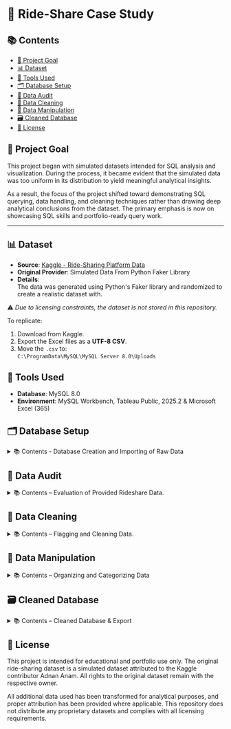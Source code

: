 # 🚗 Ride-Share Case Study

## 📚 Contents

- [📌 Project Goal](#-project-goal)
- [📊 Dataset](#-dataset)
- [🧰 Tools Used](#-tools-used)
- [🗂️ Database Setup](#-database-setup)
- [🧪 Data Audit](#-data-audit)
- [🧹 Data Cleaning](#-data-cleaning)
- [🔄 Data Manipulation](#-data-manipulation)
- [🗃️ Cleaned Database](#️-cleaned-database)
- [📄 License](#-license)

## 📌 Project Goal  
This project began with simulated datasets intended for SQL analysis and visualization. During the process, it became evident that the simulated data was too uniform in its distribution to yield meaningful analytical insights.

As a result, the focus of the project shifted toward demonstrating SQL querying, data handling, and cleaning techniques rather than drawing deep analytical conclusions from the dataset. The primary emphasis is now on showcasing SQL skills and portfolio-ready query work.

---

## 📊 Dataset
  
- **Source**: [Kaggle - Ride-Sharing Platform Data](https://www.kaggle.com/datasets/adnananam/ride-sharing-platform-data)  
- **Original Provider**: Simulated Data From Python Faker Library
- **Details**:  
  The data was generated using Python's Faker library and randomized to create a realistic dataset with.

⚠️ *Due to licensing constraints, the dataset is not stored in this repository.*

To replicate:
1. Download from Kaggle.
2. Export the Excel files as a **UTF-8 CSV**.
3. Move the `.csv` to:  
   `C:\ProgramData\MySQL\MySQL Server 8.0\Uploads`

## 🧰 Tools Used

- **Database**: MySQL 8.0
- **Environment**: MySQL Workbench, Tableau Public, 2025.2 & Microsoft Excel (365)

## 🗂️ Database Setup
<details>
<summary>📚 Contents - Database Creation and Importing of Raw Data</summary>

### 1️⃣ Create the Database
```sql
CREATE DATABASE ride_share_case_study;
```

### 2️⃣ Create tables and Import Data
```sql
CREATE TABLE rides (
	ride_id INT,
    user_id INT,
    start_location VARCHAR(40),
    end_location VARCHAR(40),
    ride_start_time DATETIME,
    ride_end_time DATETIME,
    distance_km DECIMAL(10,2),
    fare_amount DECIMAL(10,2),
    driver_id INT
);

LOAD DATA INFILE 'C:/ProgramData/MySQL/MySQL Server 8.0/Uploads/rides.csv'
INTO TABLE rides
FIELDS TERMINATED BY ',' ENCLOSED BY '"'
LINES TERMINATED BY '\n'
IGNORE 1 ROWS
(
  ride_id, user_id, start_location, end_location,
  @ride_start_time, @ride_end_time, distance_km, fare_amount, driver_id
)
SET
  ride_start_time = STR_TO_DATE(@ride_start_time, '%m/%d/%Y %H:%i'),
  ride_end_time   = STR_TO_DATE(@ride_end_time, '%m/%d/%Y %H:%i');

CREATE TABLE users (
    user_id INT,
    registration_date DATETIME,
    age INT,
    gender VARCHAR(10),
    location VARCHAR(40)
);

LOAD DATA INFILE 'C:/ProgramData/MySQL/MySQL Server 8.0/Uploads/users.csv'
INTO TABLE users
FIELDS TERMINATED BY ',' ENCLOSED BY '"'
LINES TERMINATED BY '\n'
IGNORE 1 ROWS(
  user_id, @registration_date, age, gender,
  location
)
SET
  registration_date = STR_TO_DATE(@registration_date, '%m/%d/%Y %H:%i');

CREATE TABLE vehicles (
    vehicle_id INT,
    make VARCHAR(50),
    model VARCHAR(20),
    year YEAR,
    capacity INT
);

LOAD DATA INFILE 'C:/ProgramData/MySQL/MySQL Server 8.0/Uploads/vehicles.csv'
INTO TABLE vehicles
FIELDS TERMINATED BY ',' ENCLOSED BY '"'
LINES TERMINATED BY '\n'
IGNORE 1 ROWS(
  vehicle_id, make, model, year,
  capacity
);

CREATE TABLE drivers (
    driver_id INT,
    vehicle_id INT,
    rating DECIMAL(5,2),
    total_rides INT,
    available VARCHAR(10)
);

LOAD DATA INFILE 'C:/ProgramData/MySQL/MySQL Server 8.0/Uploads/drivers.csv'
INTO TABLE drivers
FIELDS TERMINATED BY ',' ENCLOSED BY '"'
LINES TERMINATED BY '\n'
IGNORE 1 ROWS(
  driver_id, vehicle_id, rating, total_rides,
  available
);

CREATE TABLE ratings (
    rating_id INT,
    ride_id INT,
    user_id INT,
    rating_value INT,
    comments TEXT,
    rating_date DATETIME
);

LOAD DATA INFILE 'C:/ProgramData/MySQL/MySQL Server 8.0/Uploads/ratings.csv'
INTO TABLE ratings
FIELDS TERMINATED BY ',' ENCLOSED BY '"'
LINES TERMINATED BY '\n'
IGNORE 1 ROWS(
  rating_id, ride_id, user_id, rating_value,
  comments, @rating_date
)
SET
  rating_date = STR_TO_DATE(@rating_date, '%m/%d/%Y %H:%i');
```

**Note** Contact information and personal names have been removed from the datasets to support data anonymization best practices. User IDs and driver IDs are retained to enable meaningful analysis without compromising privacy.
</details>

## 🧪 Data Audit
<details>
<summary>📚 Contents – Evaluation of Provided Rideshare Data.</summary>

- [📊 High-Level Overview](#-high-level-overviews)
- [🔁 Detect Duplicates](#-detect-duplicates)
- [⚠️ NULL Value Checks](#️-null-value-checks)
- [🔍 Data Plausibility Checks](#-data-plausibility-checks)
- [🕵️ Evaluate Hidden Flaws](#️-evaluate-hidden-flaws)
- [💤 Inactive Data](#-inactive-data)


### 📊 High-Level Overviews
<details>
<summary>📚 Contents – Baseline Data identifications</summary>

- [🛣️ HO-Rides](#️-ho-rides)
- [🧑 HO-Users](#-ho-users)
- [🚙 HO-Vehicles](#-ho-vehicles)
- [🚖 HO-Drivers](#-ho-drivers)
- [🌟 HO-Ratings](#-ho-ratings)

#### 🛣️ HO-Rides
<details>
<summary>Code</summary>

```sql
SELECT
	COUNT(*) AS total_rides,
    COUNT(DISTINCT start_location) AS unique_starts,
    COUNT(DISTINCT end_location) AS unique_ends,
	MIN(ride_start_time) AS start_date,
    MAX(ride_end_time) AS end_date,
    COUNT(DISTINCT user_id) AS unique_customers,
    COUNT(DISTINCT driver_id) AS unique_drivers,
    SUM(distance_km) AS total_distance,
    SUM(fare_amount) AS total_fare_collected
FROM ride_share_case_study.rides;
```
</details>

|total_rides|unique_starts      |unique_ends        |start_date         |end_date           |unique_customers|unique_drivers|total_distance|total_fare_collected|
|-----------|-------------------|-------------------|-------------------|-------------------|----------------|--------------|--------------|--------------------|
|50000      |25069              |25025              |2024-01-01 00:05:00|2024-10-04 11:44:00|9927            |300           |1276762.04    |2871581.19          |


#### 🧑 HO-Users
<details>
<summary>Code</summary>

```sql
SELECT
	COUNT(DISTINCT user_id) AS total_customers,
    MIN(registration_date) AS earliest_registration,
    MAX(registration_date) AS latest_registration,
    MIN(age) AS youngest_user,
    MAX(age) AS oldest_user,
    COUNT(DISTINCT location) AS unique_locations
FROM ride_share_case_study.users;
```
</details>

|total_customers|earliest_registration|latest_registration|youngest_user|oldest_user|unique_locations|
|---------------|---------------------|-------------------|-------------|-----------|----------------|
|10000          |2020-01-01 01:21:00  |2024-10-04 03:11:00|18           |65         |7787            |

#### 🚙 HO-Vehicles
<details>
<summary>Code</summary>

```sql
SELECT
	COUNT(DISTINCT vehicle_id) AS total_vehicles,
    COUNT(DISTINCT make) AS unique_makes,
    COUNT(DISTINCT model) AS unique_models,
    MIN(year) AS earliest_year,
    MAX(year) AS latest_year,
    MIN(capacity) AS min_capacity,
    MAX(capacity) AS max_capacity
FROM ride_share_case_study.vehicles;
```
</details>

|total_vehicles|unique_makes       |unique_models      |earliest_year|latest_year|min_capacity|max_capacity|
|--------------|-------------------|-------------------|-------------|-----------|------------|------------|
|300           |298                |254                |2000         |2023       |2           |7           |

#### 🚖 HO-Drivers
<details>
<summary>Code</summary>

```sql
SELECT
	COUNT(DISTINCT driver_id) AS total_drivers,
    COUNT(DISTINCT vehicle_id) AS unique_vehicles,
    MIN(rating) AS min_rating,
    MAX(rating) AS max_rating,
    SUM(total_rides) AS total_rides,
    COUNT(CASE WHEN available LIKE '%TRUE%' THEN 1 END) AS total_available,
    COUNT(CASE WHEN available LIKE '%FALSE%' THEN 1 END) AS total_unavailable
FROM ride_share_case_study.drivers;
```
</details>

**Note** It was discovered that the TRUE and FALSE values for availability contain underlying issues that need to be addressed and corrected.

|total_drivers|unique_vehicles    |min_rating         |max_rating|total_rides|total_available|total_unavailable|
|-------------|-------------------|-------------------|----------|-----------|---------------|-----------------|
|300          |189                |1.01               |5.00      |30237      |145            |155              |

#### 🌟 HO-Ratings
<details>
<summary>Code</summary>

```sql
SELECT 
	COUNT(DISTINCT rating_id) AS total_ratings,
    COUNT(DISTINCT user_id) AS unique_customers,
    MIN(rating_value) AS min_rating,
    MAX(rating_value) AS max_rating,
    COUNT(DISTINCT comments) AS unique_comments,
    MIN(rating_date) AS earliest_rating,
    MAX(rating_date) AS latest_rating
FROM ride_share_case_study.ratings;
```
</details>

|total_ratings|unique_customers   |min_rating         |max_rating|unique_comments|earliest_rating    |latest_rating      |
|-------------|-------------------|-------------------|----------|---------------|-------------------|-------------------|
|50000        |9920               |1                  |5         |24898          |2024-01-01 00:10:00|2024-10-04 11:08:00|
</details>

### 🔁 Detect Duplicates
<details>
<summary>📚 Contents – Data Duplicate Detection</summsary>

- [🛣️ DU-Rides](#️-du-rides)
- [🧑 DU-Users](#-du-users)
- [🚙 DU-Vehicles](#-du-vehicles)
- [🚖 DU-Drivers](#-du-drivers)
- [🌟 DU-Ratings](#-du-ratings)

**Note** This step may not be essential for simulated data, but it's valuable for practice and may still help uncover hidden issues.

#### 🛣️ DU-Rides
```sql
SELECT 
    user_id,
    start_location,
    end_location,
    ride_start_time,
    ride_end_time,
    distance_km,
    fare_amount,
    driver_id,
    COUNT(*) AS duplicate_count
FROM ride_share_case_study.rides
GROUP BY 
    user_id,
    start_location,
    end_location,
    ride_start_time,
    ride_end_time,
    distance_km,
    fare_amount,
    driver_id
HAVING 
    COUNT(*) > 1;
```

#### 🧑 DU-Users
```sql
SELECT 
	registration_date,
    age,
    gender,
    location,
    COUNT(*) AS duplicate_count
FROM ride_share_case_study.users
GROUP BY
	registration_date,
    age,
    gender,
    location
HAVING 
	COUNT(*) > 1;
```

#### 🚙 DU-Vehicles
```sql
SELECT
	make,
    model,
    year,
    capacity,
    COUNT(*) AS duplicate_count
FROM ride_share_case_study.vehicles
GROUP BY
	make,
    model,
    year,
    capacity
HAVING 
	COUNT(*) > 1;
```

#### 🚖 DU-Drivers
```sql
SELECT
	vehicle_id,
    rating,
    total_rides,
    available,
    COUNT(*) AS duplicate_count
FROM ride_share_case_study.drivers
GROUP BY
	vehicle_id,
    rating,
    total_rides,
    available
HAVING
	COUNT(*) > 1;
```

#### 🌟 DU-Ratings
```sql
SELECT
	ride_id,
    user_id,
    rating_value,
    comments,
    rating_date,
    COUNT(*) AS duplicate_count
FROM ride_share_case_study.ratings
GROUP BY 
	ride_id,
    user_id,
    rating_value,
    comments,
    rating_date
HAVING
	COUNT(*) > 1;
```
**Note** No duplicates were detected after running the code.
</details>

### ⚠️ NULL Value Checks
<details>
<summary>📚 Contents – Null Value Detection</summsary>

- [🛣️ NV-Rides](#️-nv-ride)
- [🧑 NV-Users](#-nv-users)
- [🚙 NV-Vehicles](#-nv-vehicles)
- [🚖 NV-Drivers](#-nv-drivers)
- [🌟 NV-Ratings](#-nv-ratings)

**Note** This step is included for practice, though it may not be strictly necessary.

#### 🛣️ NV-Ride
```sql
SELECT
  COUNT(*) AS total_rows,
  COUNT(*) - COUNT(ride_id) AS ride_id_nulls,
  COUNT(*) - COUNT(user_id) AS user_id_nulls,
  COUNT(*) - COUNT(start_location) AS start_location_nulls,
  COUNT(*) - COUNT(end_location) AS end_location_nulls,
  COUNT(*) - COUNT(ride_start_time) AS ride_start_time_nulls,
  COUNT(*) - COUNT(ride_end_time) AS ride_end_time_nulls,
  COUNT(*) - COUNT(distance_km) AS distance_km_nulls,
  COUNT(*) - COUNT(fare_amount) AS fare_amount_nulls,
  COUNT(*) - COUNT(driver_id) AS driver_id_nulls
FROM
  ride_share_case_study.rides;
```

#### 🧑 NV-Users
```sql
SELECT
	COUNT(*) AS total_rows,
    COUNT(*) - COUNT(user_id) AS user_id_nulls,
    COUNT(*) - COUNT(registration_date) AS registration_date_nulls,
    COUNT(*) - COUNT(age) AS age_nulls,
    COUNT(*) - COUNT(gender) AS gender_nulls,
    COUNT(*) - COUNT(location) AS location_nulls
FROM 
	ride_share_case_study.users;
```

#### 🚙 NV-Vehicles
```sql
SELECT
	COUNT(*) AS total_rows,
    COUNT(*) - COUNT(make) AS make_nulls,
    COUNT(*) - COUNT(model) AS model_nulls,
    COUNT(*) - COUNT(year) AS year_nulls,
    COUNT(*) - COUNT(capacity) AS capacity_nulls
FROM
	ride_share_case_study.vehicles;
```

#### 🚖 NV-Drivers
```sql
SELECT
	COUNT(*) AS total_rows,
    COUNT(*) - COUNT(driver_id) AS driver_id_nulls,
    COUNT(*) - COUNT(vehicle_id) AS vehicles_id_nulls,
    COUNT(*) - COUNT(rating) AS rating_nulls,
    COUNT(*) - COUNT(total_rides) AS total_rides_nulls,
    COUNT(*) - COUNT(available) AS available_nulls
FROM 
	ride_share_case_study.drivers;
```

#### 🌟 NV-Ratings
```sql
SELECT
	COUNT(*) AS total_rows,
    COUNT(*) - COUNT(rating_id) AS rating_id_nulls,
    COUNT(*) - COUNT(ride_id) AS ride_id_nulls,
    COUNT(*) - COUNT(user_id) AS user_id_nulls,
    COUNT(*) - COUNT(rating_value) AS rating_value_nulls,
    COUNT(*) - COUNT(comments) AS comments_nulls,
    COUNT(*) - COUNT(rating_date) AS rating_date_nulls
FROM 
	ride_share_case_study.ratings;
```
**Note** There are no existing NULLS in the datasets

</details>

### 🔍 Data Plausibility Checks
<details>
<summary>📚 Contents – Ensuring Simulated Data is Logical and Consistent</summary>

- [🚕 Rides Date Check](#-rides-date-check)
- [🛺 Rides Negative or Zero Value Checks](#-rides-negative-or-zero-value-checks)
- [❗ Identify Temporal Data Errors](#-identify-temporal-data-errors)
- [👥 Identify Rides that Occurred before Rider Registration Dates](#-identify-rides-that-occurred-before-rider-registration-dates)

**Note** Due to the inherent limitations of simulated data, these checks are necessary to identify potential issues.

#### 🚕 Rides Date Check
```sql
SELECT * 
FROM ride_share_case_study.rides
WHERE ride_end_time < ride_start_time;
```
**Note** This check is to ensure there are no rides that have end times that happened before start times

#### 🛺 Rides Negative or Zero Value Checks
```sql
SELECT * 
FROM ride_share_case_study.rides
WHERE distance_km <= 0 OR fare_amount < 0;
```
**Note** This step is necessary to ensure there are no illogical values.

#### ❗ Identify Temporal Data Errors
```sql
-- For Drivers in Rides
SELECT 
    r1.driver_id,
    r1.ride_id AS ride_1,
    r2.ride_id AS ride_2,
    r1.ride_start_time AS start_1,
    r1.ride_end_time AS end_1,
    r2.ride_start_time AS start_2,
    r2.ride_end_time AS end_2
FROM 
    ride_share_case_study.rides r1
JOIN 
    ride_share_case_study.rides r2 
    ON r1.driver_id = r2.driver_id 
    AND r1.ride_id < r2.ride_id  -- avoid self join and duplicate pairs
    AND r1.ride_end_time > r2.ride_start_time 
    AND r1.ride_start_time < r2.ride_end_time;
    
-- For Users in Rides
SELECT 
    r1.user_id,
    r1.ride_id AS ride_1,
    r2.ride_id AS ride_2,
    r1.ride_start_time AS start_1,
    r1.ride_end_time AS end_1,
    r2.ride_start_time AS start_2,
    r2.ride_end_time AS end_2
FROM 
    ride_share_case_study.rides r1
JOIN 
    ride_share_case_study.rides r2 
    ON r1.user_id = r2.user_id 
    AND r1.ride_id < r2.ride_id  -- avoid self join and duplicate pairs
    AND r1.ride_end_time > r2.ride_start_time 
    AND r1.ride_start_time < r2.ride_end_time;
```
**Insight** This step revealed overlaps in data recorded for both drivers and users. While overlapping ride times are plausible for drivers—possibly indicating shared rides—they should not occur for users. These instances will be flagged during data cleaning and may be removed if they are found to cause errors.

#### 👥 Identify Rides that Occurred before Rider Registration Dates
```sql
SELECT 
	r.ride_id,
    r.user_id,
    r.ride_start_time,
    u.registration_date
FROM 
	ride_share_case_study.rides r
JOIN 
	ride_share_case_study.users u
	ON 
		r.user_id = u.user_id
WHERE r.ride_start_time < u.registration_date;
```
**Insight** This step revealed multiple rides occurring before the user’s registration date. While this is likely a simulation error, it could also suggest that customers were able to use the service prior to completing full registration. These cases may require further investigation and should be flagged for potential removal or correction.

</details>

### 🕵️ Evaluate Hidden Flaws
<details>
<summary>📚 Contents – Detection of Null Values</summsary>

- [🛣️ Hidden Characters for Rides](#️-hidden-characters-for-rides)
- [🧑 Hidden Characters for Users](#-hidden-characters-for-users)
- [🚙 Hidden Characters for Vehicles](#-hidden-characters-for-vehicles)
- [🚖 Hidden Characters for drivers](#-hidden-characters-for-drivers)
- [🌟 Hidden Characters for Ratings](#-hidden-characters-for-ratings)

**Note** Simulated data may still contain subtle errors that require thorough analysis.

#### 🛣️ Hidden Characters for Rides
```sql
SELECT
	COUNT(*) AS total_rows,
  SUM(start_location LIKE '%\r%') AS start_carriage_return_count,
  SUM(start_location LIKE '%\n%') AS start_line_feed_count,
  SUM(start_location LIKE '%\t%') AS start_tab_count,
  SUM(start_location LIKE '%\f%') AS start_form_feed_count,
  SUM(start_location LIKE '%\v%') AS start_vertical_tab_count,
  SUM(start_location LIKE '% %') AS start_non_breaking_space_count,
  SUM(end_location LIKE '%\r%') AS end_carriage_return_count,
  SUM(end_location LIKE '%\n%') AS end_line_feed_count,
  SUM(end_location LIKE '%\t%') AS end_tab_count,
  SUM(end_location LIKE '%\f%') AS end_form_feed_count,
  SUM(end_location LIKE '%\v%') AS end_vertical_tab_count,
  SUM(end_location LIKE '% %') AS end_non_breaking_space_count
FROM ride_share_case_study.rides;
```

#### 🧑 Hidden Characters for Users
```sql
SELECT
	COUNT(*) AS total_rows,
  SUM(gender LIKE '%\r%') AS gender_carriage_return_count,
  SUM(gender LIKE '%\n%') AS gender_line_feed_count,
  SUM(gender LIKE '%\t%') AS gender_tab_count,
  SUM(gender LIKE '%\f%') AS gender_form_feed_count,
  SUM(gender LIKE '%\v%') AS gender_vertical_tab_count,
  SUM(gender LIKE '% %') AS gender_non_breaking_space_count,
  SUM(location LIKE '%\r%') AS loc_carriage_return_count,
  SUM(location LIKE '%\n%') AS loc_line_feed_count,
  SUM(location LIKE '%\t%') AS loc_tab_count,
  SUM(location LIKE '%\f%') AS loc_form_feed_count,
  SUM(location LIKE '%\v%') AS loc_vertical_tab_count,
  SUM(location LIKE '% %') AS loc_non_breaking_space_count
FROM ride_share_case_study.users;
```

#### 🚙 Hidden Characters for Vehicles
```sql
SELECT
	COUNT(*) AS total_rows,
  SUM(make LIKE '%\r%') AS make_carriage_return_count,
  SUM(make LIKE '%\n%') AS make_line_feed_count,
  SUM(make LIKE '%\t%') AS make_tab_count,
  SUM(make LIKE '%\f%') AS make_form_feed_count,
  SUM(make LIKE '%\v%') AS make_vertical_tab_count,
  SUM(make LIKE '% %') AS make_non_breaking_space_count,
  SUM(model LIKE '%\r%') AS model_carriage_return_count,
  SUM(model LIKE '%\n%') AS model_line_feed_count,
  SUM(model LIKE '%\t%') AS model_tab_count,
  SUM(model LIKE '%\f%') AS model_form_feed_count,
  SUM(model LIKE '%\v%') AS model_vertical_tab_count,
  SUM(model LIKE '% %') AS model_non_breaking_space_count
FROM ride_share_case_study.vehicles;
```

#### 🚖 Hidden Characters for drivers
```sql
SELECT
  COUNT(*) AS total_rows,
  SUM(available LIKE '%\r%') AS carriage_return_count,
  SUM(available LIKE '%\n%') AS line_feed_count,
  SUM(available LIKE '%\t%') AS tab_count,
  SUM(available LIKE '%\f%') AS form_feed_count,
  SUM(available LIKE '%\v%') AS vertical_tab_count,
  SUM(available LIKE '% %') AS non_breaking_space_count  -- <- NBSP (Alt+0160)
FROM ride_share_case_study.drivers;
```
**Note** These issues were initially identified during the creation of the high-level overview and will need to be removed to resolve the data errors.

#### 🌟 Hidden Characters for Ratings
```sql
SELECT
  COUNT(*) AS total_rows,
  SUM(comments LIKE '%\r%') AS carriage_return_count,
  SUM(comments LIKE '%\n%') AS line_feed_count,
  SUM(comments LIKE '%\t%') AS tab_count,
  SUM(comments LIKE '%\f%') AS form_feed_count,
  SUM(comments LIKE '%\v%') AS vertical_tab_count,
  SUM(comments LIKE '% %') AS non_breaking_space_count
FROM ride_share_case_study.ratings;
```

**Note** Several hidden characters were detected and must be removed to ensure data integrity.
</details>

### 💤 Inactive Data
<details>
<summary>📚 Contents – Detection of Inactive Data</summsary>

- [🧑 Users Not in Rides Table](#-users-not-in-rides-table)
- [🚖 Drivers Not in Rides table](#-drivers-not-in-rides-table)
- [🚙 Vehicles Not in Drivers Table](#-vehicles-not-in-drivers-table)

#### 🧑 Users Not in Rides Table
```sql
SELECT 
	u.user_id,
    u.registration_date,
    u.age,
    u.gender,
    u.location
FROM ride_share_case_study.users u
LEFT JOIN ride_share_case_study.rides r
	ON u.user_id = r.user_id
WHERE r.user_id IS NULL;
```
**Note** Several customers were not found in the rides table. These may need to be flagged as inactive users.


#### 🚖 Drivers Not in Rides table
```sql
SELECT 
	d.driver_id,
    d.vehicle_id,
    d.rating,
    d.total_rides,
    d.available
FROM ride_share_case_study.drivers d
LEFT JOIN ride_share_case_study.rides r
	ON d.driver_id = r.driver_id
WHERE r.driver_id IS NULL;
```
**Note** All drivers were accounted for in the rides table, so no inactive flagging is necessary.

#### 🚙 Vehicles Not in Drivers Table
```sql
SELECT 
	v.vehicle_id,
    v.make,
    v.model,
    v.year,
    v.capacity
FROM ride_share_case_study.vehicles v
LEFT JOIN ride_share_case_study.drivers d
	ON v.vehicle_id = d.vehicle_id
WHERE d.vehicle_id IS NULL;
```
**Note** Several vehicles were not associated with any registered driver. These may be flagged as inactive.

</details>

</details>

## 🧹 Data Cleaning
<details>
<summary>📚 Contents – Flagging and Cleaning Data.</summary>

- [💾 Backup Database](#-backup-database)
- [🚩 Flag Shared Rides](#-flag-shared-rides)
- [✂️ Remove Overlapping User Rides](#️-remove-overlapping-user-rides)
- [🧽 Remove Hidden Characters](#-remove-hidden-characters)
- [🔒 Flag Unregistered Rides](#-flag-unregistered-rides)
- [🔇 Remove Comments from Ratings](#-remove-comments-from-ratings)
- [⏸️ Flag Inactive](#️-flag-inactive)

### 💾 Backup Database
```sql
CREATE DATABASE ride_share_case_study_backup;

CREATE TABLE ride_share_case_study_backup.rides
	SELECT *
    FROM ride_share_case_study.rides;
    
CREATE TABLE ride_share_case_study_backup.users
	SELECT *
    FROM ride_share_case_study.users;
    
CREATE TABLE ride_share_case_study_backup.vehicles
	SELECT *
    FROM ride_share_case_study.vehicles;
    
CREATE TABLE ride_share_case_study_backup.drivers
	SELECT *
    FROM ride_share_case_study.drivers;
    
CREATE TABLE ride_share_case_study_backup.ratings
	SELECT *
    FROM ride_share_case_study.ratings;
```

### 🚩 Flag Shared Rides
```sql
-- -- Add the new column
ALTER TABLE ride_share_case_study.rides
ADD COLUMN shared_flag VARCHAR(10);

-- -- Default all to 'Solo' first 
UPDATE ride_share_case_study.rides
SET shared_flag = 'Solo';

-- -- Create indexes to make joins function better
CREATE INDEX idx_driver ON ride_share_case_study.rides(driver_id);
CREATE INDEX idx_times ON ride_share_case_study.rides(ride_start_time, ride_end_time);
CREATE INDEX idx_ride_id ON ride_share_case_study.rides(ride_id);

-- -- Update shared rides first part
UPDATE ride_share_case_study.rides r1
JOIN ride_share_case_study.rides r2
  ON r1.driver_id = r2.driver_id
  AND r1.ride_id < r2.ride_id
  AND r1.ride_end_time > r2.ride_start_time
  AND r1.ride_start_time < r2.ride_end_time
SET r1.shared_flag = 'Shared';

-- -- Update shared rides second part
UPDATE ride_share_case_study.rides r2
JOIN ride_share_case_study.rides r1
  ON r1.driver_id = r2.driver_id
  AND r1.ride_id < r2.ride_id
  AND r1.ride_end_time > r2.ride_start_time
  AND r1.ride_start_time < r2.ride_end_time
SET r2.shared_flag = 'Shared';
```

**Note** Indexing was necessary to prevent timeouts during the join operation. The first segment identifies the initial ride participant in a shared trip, and the second segment marks the matched counterpart.

### ✂️ Remove Overlapping User Rides
```sql
-- Composite Index for users
CREATE INDEX idx_user_time ON ride_share_case_study.rides(user_id, ride_start_time, ride_end_time, ride_id);

-- Delete second half of overlapping user rides
DELETE FROM ride_share_case_study.rides
WHERE ride_id IN (
  SELECT ride_id FROM (
    SELECT DISTINCT r2.ride_id
    FROM ride_share_case_study.rides r1
    JOIN ride_share_case_study.rides r2 
      ON r1.user_id = r2.user_id
      AND r1.ride_id < r2.ride_id
      AND r1.ride_end_time > r2.ride_start_time
      AND r1.ride_start_time < r2.ride_end_time
  ) AS to_delete
);

-- Delete ratings for rides that were removed
DELETE r1
FROM ride_share_case_study.ratings r1
LEFT JOIN ride_share_case_study.rides r2
  ON r1.ride_id = r2.ride_id
WHERE r2.ride_id IS NULL;
```

**Note** The overlap was caused by a simulation error and affects only 78 rows. Removing the second half of the overlapping pairs is unlikely to significantly impact the overall data quality.

### 🧽 Remove Hidden Characters

```sql
UPDATE ride_share_case_study.drivers
SET available = REPLACE(available, CHAR(13), '');
```

**Note** A workable solution to remove form feeds, vertical tabs, and non-breaking spaces could not be found. As a result, only carriage returns in the drivers table were removed. Since joins and searches still function correctly despite the presence of these hidden characters, their removal will be skipped to maintain project progress.

### 🔒 Flag Unregistered Rides
```sql
ALTER TABLE ride_share_case_study.rides
ADD registered_flag VARCHAR(20);
UPDATE ride_share_case_study.rides r
JOIN 
	ride_share_case_study.users u
	ON 
		r.user_id = u.user_id
SET r.registered_flag = 
	CASE 
		WHEN r.ride_start_time < u.registration_date THEN 'Unregistered' 
        ELSE 'Registered' 
	END;
```

**Note** Although likely a simulation anomaly, these rides will be treated as unregistered rides for the purposes of data practice.

### 🔇 Remove Comments from Ratings
```sql
ALTER TABLE ride_share_case_study.ratings
DROP COLUMN comments;
```

**Note** Unfortunately, the comments in the simulated ratings table were found to be nonsensical and lacked analytical value. As a result, the column was removed.

### ⏸️ Flag Inactive
<details>
<summary>📚 Contents – Flagging Inactivity</summsary>

- [🧑 Inactive Users](#-inactive-users)
- [🚙 Inactive Vehicles](#-inactive-vehicles)

#### 🧑 Inactive Users
```sql
ALTER TABLE ride_share_case_study.users
ADD COLUMN inactive_flag VARCHAR(10);
UPDATE ride_share_case_study.users u
LEFT JOIN ride_share_case_study.rides r
	ON u.user_id = r.user_id
SET
	u.inactive_flag = 
		CASE
			WHEN
				r.user_id IS NULL THEN 'Inactive'
				ELSE 'Active'
		END;
```

#### 🚙 Inactive Vehicles
```sql
ALTER TABLE ride_share_case_study.vehicles
ADD COLUMN inactive_flag VARCHAR(10);
UPDATE ride_share_case_study.vehicles v
LEFT JOIN ride_share_case_study.drivers d
	ON v.vehicle_id = d.vehicle_id
SET
	v.inactive_flag = 
		CASE
			WHEN
				d.vehicle_id IS NULL THEN 'Inactive'
				ELSE 'Active'
		END;
```
</details>

</details>

## 🔄 Data Manipulation
<details>
<summary>📚 Contents – Organizing and Categorizing Data</summary>

- [🎂 Age Bucketing Users](#-age-bucketing-users)
- [💰 Recorded Fare](#-recorded-fares)
- [📏 Recorded Distance](#-recorded-distance)
- [📆 Separate Dates and Times](#-separate-dates-and-times)
- [📊 RFM Prep](#-rfm-prep)
- [🧑‍🤝‍🧑 Apply Correct Users and Drivers to Ratings Table](#-apply-correct-users-and-drivers-to-ratings-table)
- [⭐ Recorded Ratings for Drivers](#-recorded-ratings-for-drivers)
- [📋 RFM Tables](#-rfm-tables)

### 🎂 Age Bucketing Users
```sql
ALTER TABLE ride_share_case_study.users ADD age_bucket VARCHAR(10);

UPDATE ride_share_case_study.users
SET age_bucket = CASE
  WHEN age BETWEEN 18 AND 25 THEN '18–25'
  WHEN age BETWEEN 26 AND 35 THEN '26–35'
  WHEN age BETWEEN 36 AND 45 THEN '36–45'
  WHEN age BETWEEN 46 AND 55 THEN '46–55'
  WHEN age BETWEEN 56 AND 65 THEN '56–65'
  ELSE 'Unknown'  -- In case of bad/missing data
END;
```
**Note** Users have been bucketed to enhance data interpretability and support data privacy practices.

### 💰 Recorded Fare
<details>
<summary>📚 Contents – Organizing and Categorizing Data</summary>

- [🚖 Recorded Earnings for Drivers](#-recorded-earnings-for-drivers)
- [🧑 Recorded Spend for Users](#-recorded-spend-for-users)

#### 🚖 Recorded Earnings for Drivers
```sql
ALTER TABLE ride_share_case_study.drivers ADD recorded_earning DECIMAL(10,2);

UPDATE ride_share_case_study.drivers d
JOIN (
  SELECT driver_id, SUM(fare_amount) AS total_earnings
  FROM ride_share_case_study.rides
  GROUP BY driver_id
) r ON d.driver_id = r.driver_id
SET d.recorded_earning = r.total_earnings;
```

#### 🧑 Recorded Spend for Users
```sql
ALTER TABLE ride_share_case_study.users ADD recorded_spend DECIMAL(10,2);

UPDATE ride_share_case_study.users u
JOIN (
  SELECT user_id, SUM(fare_amount) AS total_spend
  FROM ride_share_case_study.rides
  GROUP BY user_id
) r ON u.user_id = r.user_id
SET u.recorded_spend = r.total_spend;
```
</details>

### 📏 Recorded Distance
<details>
<summary>📚 Contents – Organizing and Categorizing Data</summary>

- [🚖 Recorded Distance for Drivers](#-recorded-distance-for-drivers)
- [🧑 Recorded Distance for Users](#-recorded-distance-for-users)

#### 🚖 Recorded Distance for Drivers
```sql
ALTER TABLE ride_share_case_study.drivers ADD recorded_distance DECIMAL(10,2);

UPDATE ride_share_case_study.drivers d
JOIN (
  SELECT driver_id, SUM(distance_km) AS total_distance
  FROM ride_share_case_study.rides
  GROUP BY driver_id
) r ON d.driver_id = r.driver_id
SET d.recorded_distance = r.total_distance;
```

#### 🧑 Recorded Distance for Users
```sql
ALTER TABLE ride_share_case_study.users ADD recorded_distance DECIMAL(10,2);

UPDATE ride_share_case_study.users u
JOIN (
  SELECT user_id, SUM(distance_km) AS total_distance
  FROM ride_share_case_study.rides
  GROUP BY user_id
) r ON u.user_id = r.user_id
SET u.recorded_distance = r.total_distance;
```
</details>

### 📆 Separate Dates and Times
<details>
<summary>📚 Contents – Seperation of DATETIME formatted data into DATA and TIME formatted Data</summsary>

- [🛣️ DT-Rides](#️-dt-rides)
- [🧑 DT-Users](#-dt-users)
- [🌟 DT-Ratings](#-dt-ratings)

#### 🛣️ DT-Rides
```sql
-- -- Create Columns
ALTER TABLE ride_share_case_study.rides
ADD COLUMN start_date DATE,
ADD COLUMN start_time TIME,
ADD COLUMN end_date DATE,
ADD COLUMN end_time TIME;
-- -- Set Columns
UPDATE ride_share_case_study.rides
SET
	start_date = DATE(ride_start_time),
  start_time = TIME(ride_start_time),
  end_date = DATE(ride_end_time),
  end_time = TIME(ride_end_time);
-- -- Remove Older Columns
ALTER TABLE ride_share_case_study.rides
DROP COLUMN ride_start_time,
DROP COLUMN ride_end_time;
-- -- Reorganize columns
ALTER TABLE ride_share_case_study.rides
MODIFY COLUMN start_date DATE AFTER end_location,
MODIFY COLUMN start_time TIME AFTER start_date,
MODIFY COLUMN end_date DATE AFTER start_time,
MODIFY COLUMN end_time TIME AFTER end_date;
```

#### 🧑 DT-Users
```sql
-- -- CREATE Columns
ALTER TABLE ride_share_case_study.users
ADD COLUMN registration_date_only DATE,
ADD COLUMN registration_time TIME;
-- -- SET COLUMN
UPDATE ride_share_case_study.users
SET
	registration_date_only = DATE(registration_date),
	registration_time = TIME(registration_date);
-- -- Remove Older COLUMN
ALTER TABLE ride_share_case_study.users
DROP COLUMN registration_date;
-- -- Rename Column
ALTER TABLE ride_share_case_study.users
CHANGE registration_date_only registration_date DATE;
-- -- Reorganize Columns
ALTER TABLE ride_share_case_study.users
MODIFY COLUMN registration_date DATE AFTER user_id,
MODIFY COLUMN registration_time TIME AFTER registration_date;
```

#### 🌟 DT-Ratings
```sql
-- -- CREATE Columns
ALTER TABLE ride_share_case_study.ratings
ADD COLUMN rating_date_only DATE,
ADD COLUMN rating_time TIME;
-- -- SET COLUMN
UPDATE ride_share_case_study.ratings
SET
	rating_date_only = DATE(rating_date),
	rating_time = TIME(rating_date);
-- -- Remove Older COLUMN
ALTER TABLE ride_share_case_study.ratings
DROP COLUMN rating_date;
-- -- Rename Column
ALTER TABLE ride_share_case_study.ratings
CHANGE rating_date_only rating_date DATE;
```
</details>

### 📊 RFM Prep
<details>
<summary>📚 Contents – Preparation for RFM tables</summsary>

- [🧑 Prep-Users](#-prep-users)
- [🚖 Prep-Drivers](#-prep-drivers)

#### 🧑 Prep-Users
```sql
-- Add the new columns
ALTER TABLE ride_share_case_study.users
ADD COLUMN earliest_ride_date DATE,
ADD COLUMN latest_ride_date DATE,
ADD COLUMN recorded_rides INT;

-- Populate the new columns
UPDATE ride_share_case_study.users u
JOIN (
  SELECT
    user_id,
    MIN(start_date) AS first_ride,
    MAX(start_date) AS last_ride,
    COUNT(*) AS ride_count
  FROM ride_share_case_study.rides
  GROUP BY user_id
) r ON u.user_id = r.user_id
SET 
  u.earliest_ride_date = r.first_ride,
  u.latest_ride_date = r.last_ride,
  u.recorded_rides = r.ride_count;
```

#### 🚖 Prep-Drivers
```sql
-- Add the new columns
ALTER TABLE ride_share_case_study.drivers
ADD COLUMN earliest_ride_date DATE,
ADD COLUMN latest_ride_date DATE,
ADD COLUMN recorded_rides INT;

-- Populate the new columns
UPDATE ride_share_case_study.drivers d
JOIN (
  SELECT
    driver_id,
    MIN(start_date) AS first_ride,
    MAX(start_date) AS last_ride,
    COUNT(*) AS ride_count
  FROM ride_share_case_study.rides
  GROUP BY driver_id
) r ON d.driver_id = r.driver_id
SET 
  d.earliest_ride_date = r.first_ride,
  d.latest_ride_date = r.last_ride,
  d.recorded_rides = r.ride_count;
```

**Note** These preparations have been made to support accurate and efficient RFM modeling by ensuring data consistency, integrity, and proper formatting across user and driver records.

</details>

### 🧑‍🤝‍🧑 Apply Correct Users and Drivers to Ratings Table
```sql
-- Add the new columns
ALTER TABLE ride_share_case_study.ratings
ADD COLUMN driver_id INT;

-- Populate the new column and correct incorrect column
UPDATE ride_share_case_study.ratings r1
JOIN ride_share_case_study.rides r2 ON r1.ride_id = r2.ride_id
SET 
  r1.user_id = r2.user_id, -- Rides table is considered the correct data for sake of Data integrity
  r1.driver_id = r2.driver_id;
  
-- Organize new Column
ALTER TABLE ride_share_case_study.ratings
MODIFY driver_id INT AFTER user_id;
```
**Note** Originally, the ratings table contained user_id values that did not match those in the rides table, likely due to a simulation error. For the sake of project integrity, the rides table will be treated as the source of truth, and its data will be used to correct the inconsistencies.

### ⭐ Recorded Ratings for Drivers
```sql
-- Add the new columns
ALTER TABLE ride_share_case_study.drivers
ADD COLUMN recorded_rating DECIMAL(5,2);

-- Populate the new column
UPDATE ride_share_case_study.drivers d
JOIN (
	SELECT
		driver_id,
		AVG(rating_value) AS average_rating
	FROM ride_share_case_study.ratings
    GROUP BY driver_id
    ) r ON d.driver_id = r.driver_id
SET 
  d.recorded_rating = r.average_rating;
```
**Note** The drivers table includes overall ratings, which may represent aggregate scores. Treating the ratings in the ratings table independently allows for isolated analysis based solely on the recorded data, without influence from pre-existing summaries.

### 📋 RFM Tables
<details>
<summary>📚 Contents – Finalized RFM Tables</summsary>

- [🧑 RFM-Users](#-rfm-users)
- [🚖 RFM-Drivers](#-rfm-drivers)

#### 🧑 RFM-Users
```sql
-- Create New Table
CREATE TABLE ride_share_case_study.rfm_users AS (
	SELECT
		user_id,
        registration_date,
        age_bucket,
        gender,
        location,
        latest_ride_date AS churn_date,
        recorded_distance AS distance,
        DATEDIFF('2024-10-04', latest_ride_date) AS recency, -- Using 2024-10-04 as it is last recorded date in the dataset
        recorded_rides AS frequency,
        recorded_spend AS monetary
	FROM ride_share_case_study.users
    );

-- Add the new columns
ALTER TABLE ride_share_case_study.rfm_users
ADD COLUMN r_score INT,
ADD COLUMN f_score INT,
ADD COLUMN m_score INT,
ADD COLUMN rfm_segment VARCHAR(3),
ADD COLUMN rfm_class VARCHAR(20),
ADD COLUMN estimated_clv INT;

-- Use a CTE to rank users for each metric
WITH scored AS (
  SELECT
    user_id,
    NTILE(5) OVER (ORDER BY recency DESC) AS r_score,
    NTILE(5) OVER (ORDER BY frequency ASC) AS f_score,
    NTILE(5) OVER (ORDER BY monetary ASC) AS m_score
  FROM ride_share_case_study.rfm_users
)
UPDATE ride_share_case_study.rfm_users AS u
JOIN scored AS s USING (user_id)
SET
  u.r_score = s.r_score,
  u.f_score = s.f_score,
  u.m_score = s.m_score;

-- Create RFM segment code
UPDATE ride_share_case_study.rfm_users
SET rfm_segment = CONCAT(r_score, f_score, m_score);

-- Classify RFM segments
UPDATE ride_share_case_study.rfm_users
SET rfm_class = 
  CASE
    WHEN rfm_segment = '555' THEN 'Top Spender'
    WHEN r_score >= 4 AND f_score >= 4 THEN 'Loyal Spender'
    WHEN r_score >= 3 AND f_score <= 2 THEN 'At Risk Spender'
    WHEN r_score <= 2 AND f_score <= 2 THEN 'Churned Spender'
    ELSE 'Other'
  END;

-- Calculate Estimated Customer Lifetime value
UPDATE ride_share_case_study.rfm_users
SET estimated_clv = 
  CASE
    WHEN rfm_class = 'Top Spender' THEN IFNULL(monetary, 0) * 5
    WHEN rfm_class = 'Loyal Spender' THEN IFNULL(monetary, 0) * 4
    WHEN rfm_class = 'At Risk Spender' THEN IFNULL(monetary, 0) * 2
    WHEN rfm_class = 'Churned Spender' THEN IFNULL(monetary, 0) * 1
    ELSE IFNULL(monetary, 0) * 3
  END;
```
|user_id|registration_date|age_bucket|gender|location         |churn_date|distance|recency|frequency|monetary|r_score|f_score|m_score|rfm_segment    |rfm_class      |estimated_clv|
|-------|-----------------|----------|------|-----------------|----------|--------|-------|---------|--------|-------|-------|-------|---------------|---------------|-------------|
|1      |2024-07-29       |18–25     |Other |New Alanside     |2024-08-07|102.88  |58     |3        |190.13  |2      |2      |2      |222            |Churned Spender|190          |
|2      |2021-10-04       |46–55     |Male  |New Virginiabury |2024-07-28|109.55  |68     |5        |233.55  |2      |3      |2      |232            |Other          |701          |
|3      |2022-10-07       |56–65     |Male  |Ethanmouth       |2024-08-28|100.25  |37     |4        |248.32  |3      |2      |3      |323            |At Risk Spender|497          |


#### 🚖 RFM-Drivers
```sql
-- Create New Table
CREATE TABLE ride_share_case_study.rfm_drivers AS (
	SELECT
		driver_id,
        vehicle_id,
        recorded_rating AS rating,
        available,
        latest_ride_date AS churn_date,
        recorded_distance AS distance,
        DATEDIFF('2024-10-04', latest_ride_date) AS recency, -- Using 2024-10-04 as it is last recorded date in the dataset
        recorded_rides AS frequency,
        recorded_earning AS monetary
	FROM ride_share_case_study.drivers
    );

-- Add the new columns
ALTER TABLE ride_share_case_study.rfm_drivers
ADD COLUMN r_score INT,
ADD COLUMN f_score INT,
ADD COLUMN m_score INT,
ADD COLUMN rfm_segment VARCHAR(3),
ADD COLUMN rfm_class VARCHAR(20),
ADD COLUMN estimated_elv INT;

-- Use a CTE to rank drivers for each metric
WITH scored AS (
  SELECT
    driver_id,
    NTILE(5) OVER (ORDER BY recency DESC) AS r_score,
    NTILE(5) OVER (ORDER BY frequency ASC) AS f_score,
    NTILE(5) OVER (ORDER BY monetary ASC) AS m_score
  FROM ride_share_case_study.rfm_drivers
)
UPDATE ride_share_case_study.rfm_drivers AS d
JOIN scored AS s USING (driver_id)
SET
  d.r_score = s.r_score,
  d.f_score = s.f_score,
  d.m_score = s.m_score;

-- Create RFM segment code
UPDATE ride_share_case_study.rfm_drivers
SET rfm_segment = CONCAT(r_score, f_score, m_score);

-- Classify RFM segments
UPDATE ride_share_case_study.rfm_drivers
SET rfm_class = 
  CASE
    WHEN rfm_segment = '555' THEN 'Top Earner'
    WHEN r_score >= 4 AND f_score >= 4 THEN 'Loyal Earner'
    WHEN r_score >= 3 AND f_score <= 2 THEN 'At Risk Earner'
    WHEN r_score <= 2 AND f_score <= 2 THEN 'Churned Earner'
    ELSE 'Other'
  END;

-- Calculate Estimated Earner Lifetime value
UPDATE ride_share_case_study.rfm_drivers
SET estimated_elv = 
  CASE
    WHEN rfm_class = 'Top Earner' THEN IFNULL(monetary, 0) * 5
    WHEN rfm_class = 'Loyal Earner' THEN IFNULL(monetary, 0) * 4
    WHEN rfm_class = 'At Risk Earner' THEN IFNULL(monetary, 0) * 2
    WHEN rfm_class = 'Churned Earner' THEN IFNULL(monetary, 0) * 1
    ELSE IFNULL(monetary, 0) * 3
  END;
```
|driver_id|vehicle_id|rating|available|churn_date       |distance|recency|frequency|monetary|r_score|f_score|m_score|rfm_segment|rfm_class      |estimated_elv  |
|---------|----------|------|---------|-----------------|--------|-------|---------|--------|-------|-------|-------|-----------|---------------|---------------|
|1        |284       |2.85  |TRUE     |2024-09-30       |4385.87 |4      |178      |10101.63|1      |5      |4      |154        |Other          |30305          |
|2        |18        |3.08  |FALSE    |2024-10-04       |4433.48 |0      |177      |9922.10 |4      |4      |4      |444        |Loyal Earner   |39688          |
|3        |298       |3.01  |TRUE     |2024-10-03       |4439.99 |1      |182      |10143.30|3      |5      |4      |354        |Other          |30430          |
</details>

</details>

## 🗃️ Cleaned Database
<details>
<summary>📚 Contents – Cleaned Database & Export</summary>

- [🏗️ Create the Database](#️-create-the-database)
- [📤 Export the Database](#-export-the-database)

### 🏗️ Create the Database
```sql
-- Create Database
CREATE DATABASE cleaned_ride_share;
USE cleaned_ride_share;

-- Transfer Tables
CREATE TABLE cleaned_ride_share.rides AS (
	SELECT * FROM ride_share_case_study.rides);

CREATE TABLE cleaned_ride_share.users AS (
	SELECT * FROM ride_share_case_study.rfm_users);

CREATE TABLE cleaned_ride_share.drivers AS (
	SELECT * FROM ride_share_case_study.rfm_drivers);

CREATE TABLE cleaned_ride_share.ratings AS (
	SELECT * FROM ride_share_case_study.ratings);

CREATE TABLE cleaned_ride_share.vehicles AS (
	SELECT * FROM ride_share_case_study.vehicles);

-- Add Primary Keys
ALTER TABLE cleaned_ride_share.rides ADD PRIMARY KEY (ride_id);
ALTER TABLE cleaned_ride_share.users ADD PRIMARY KEY (user_id);
ALTER TABLE cleaned_ride_share.drivers ADD PRIMARY KEY (driver_id);
ALTER TABLE cleaned_ride_share.ratings ADD PRIMARY KEY (rating_id);
ALTER TABLE cleaned_ride_share.vehicles ADD PRIMARY KEY (vehicle_id);

-- Add Foreign Keys
ALTER TABLE cleaned_ride_share.rides
ADD CONSTRAINT fk_rides_users FOREIGN KEY (user_id) REFERENCES cleaned_ride_share.users(user_id),
ADD CONSTRAINT fk_rides_drivers FOREIGN KEY (driver_id) REFERENCES cleaned_ride_share.drivers(driver_id);

ALTER TABLE cleaned_ride_share.drivers
ADD CONSTRAINT fk_drivers_vehicles FOREIGN KEY (vehicle_id) REFERENCES cleaned_ride_share.vehicles(vehicle_id);

ALTER TABLE cleaned_ride_share.ratings
ADD CONSTRAINT fk_ratings_users FOREIGN KEY (user_id) REFERENCES cleaned_ride_share.users(user_id),
ADD CONSTRAINT fk_ratings_drivers FOREIGN KEY (driver_id) REFERENCES cleaned_ride_share.drivers(driver_id);
```

![Database Diagram](visuals/diagrams/database_diagram.png)

### 📤 Export the Database
```sql
SELECT 
  'ride_id', 'user_id', 'start_location', 'end_location', 'start_date', 'start_time', 
  'end_date', 'end_time', 'distance_km', 'fare_amount', 'driver_id', 'shared_flag', 'registered_flag'
UNION ALL
SELECT 
  ride_id, user_id, start_location, end_location, start_date, start_time, 
  end_date, end_time, distance_km, fare_amount, driver_id, shared_flag, registered_flag
FROM cleaned_ride_share.rides
INTO OUTFILE 'C:/ProgramData/MySQL/MySQL Server 8.0/Uploads/rides.csv'
FIELDS TERMINATED BY ',' ENCLOSED BY '"'
LINES TERMINATED BY '\n';

SELECT 
  'user_id', 'registration_date', 'age_bucket', 'gender', 'location', 'churn_date', 
  'distance', 'recency', 'frequency', 'monetary', 'r_score', 'f_score', 'm_score',
  'rfm_segment', 'rfm_class', 'estimated_clv'
UNION ALL
SELECT  
  user_id, registration_date, age_bucket, gender, location, churn_date, 
  distance, recency, frequency, monetary, r_score, f_score, m_score,
  rfm_segment, rfm_class, estimated_clv
FROM cleaned_ride_share.users
INTO OUTFILE 'C:/ProgramData/MySQL/MySQL Server 8.0/Uploads/users.csv'
FIELDS TERMINATED BY ',' ENCLOSED BY '"'
LINES TERMINATED BY '\n';

SELECT 
	'driver_id', 'vehicle_id', 'rating', 'available', 'churn_date', 'distance', 
	'recency', 'frequency', 'monetary', 'r_score', 'f_score', 'm_score',
	'rfm_segment', 'rfm_class', 'estimated_elv'
UNION ALL
SELECT  
	driver_id, vehicle_id, rating, available, churn_date, distance, 
	recency, frequency, monetary, r_score, f_score, m_score,
	rfm_segment, rfm_class, estimated_elv
FROM cleaned_ride_share.drivers
INTO OUTFILE 'C:/ProgramData/MySQL/MySQL Server 8.0/Uploads/drivers.csv'
FIELDS TERMINATED BY ',' ENCLOSED BY '"'
LINES TERMINATED BY '\n';

SELECT 
	'vehicle_id', 'make', 'model', 'year', 'capacity', 'inactive_flag'
UNION ALL
SELECT
	vehicle_id, make, model, year, capacity, inactive_flag
FROM cleaned_ride_share.vehicles
INTO OUTFILE 'C:/ProgramData/MySQL/MySQL Server 8.0/Uploads/vehicles.csv'
FIELDS TERMINATED BY ',' ENCLOSED BY '"'
LINES TERMINATED BY '\n';

SELECT
	'rating_id', 'ride_id', 'user_id', 'driver_id', 'rating_value', 'rating_date', 'rating_time'
UNION ALL
SELECT
	rating_id, ride_id, user_id, driver_id, rating_value, rating_date, rating_time
FROM cleaned_ride_share.ratings
INTO OUTFILE 'C:/ProgramData/MySQL/MySQL Server 8.0/Uploads/ratings.csv'
FIELDS TERMINATED BY ',' ENCLOSED BY '"'
LINES TERMINATED BY '\n';
```
</details>

## 📄 License
This project is intended for educational and portfolio use only.
The original ride-sharing dataset is a simulated dataset attributed to the Kaggle contributor Adnan Anam. All rights to the original dataset remain with the respective owner.

All additional data used has been transformed for analytical purposes, and proper attribution has been provided where applicable.
This repository does not distribute any proprietary datasets and complies with all licensing requirements.